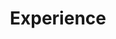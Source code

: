 ---
# An instance of the Experience widget.
# Documentation: https://wowchemy.com/docs/page-builder/
widget: experience

# This file represents a page section.
headless: false

# Order that this section appears on the page.
weight: 40

title: Experience
subtitle:

# Date format for experience
#   Refer to https://wowchemy.com/docs/customization/#date-format
date_format: Jan 2006

# Experiences.
#   Add/remove as many `experience` items below as you like.
#   Required fields are `title`, `company`, and `date_start`.
#   Leave `date_end` empty if it's your current employer.
#   Begin multi-line descriptions with YAML's `|2-` multi-line prefix.
experience:
    
  - title: Teaching Assistant
    company: Ohio University
    company_url: ''
    company_logo: ou
    location: Athens, USA
    date_start: '2016-09-01'
    date_end: '2021-12-31'
    description: 

  - title: Data Scientist
    company: Research Institute at Nationwide Children's
    company_url: ''
    company_logo: nch
    location: Columbus, USA
    date_start: '2017-07-01'
    date_end: '2019-09-01'
    description: 
    
design:
  columns: '2'
---